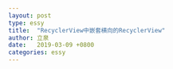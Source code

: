 ```yaml
---
layout: post
type: essy
title:  "RecyclerView中嵌套横向的RecyclerView"
author: 立泉
date:   2019-03-09 +0800
categories: essy
---
```

